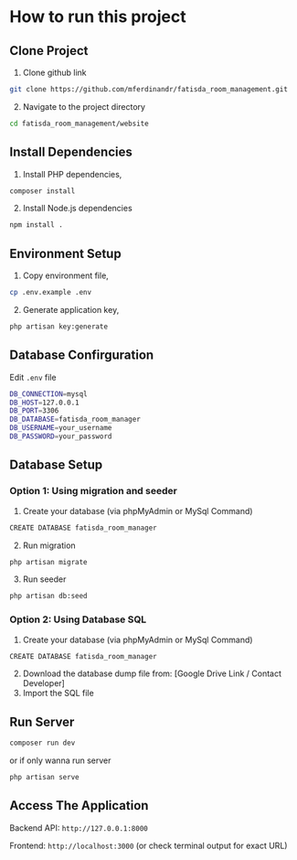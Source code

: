 # How to run this project
## Clone Project
1. Clone github link 
```bash
git clone https://github.com/mferdinandr/fatisda_room_management.git
```
2. Navigate to the project directory
```bash 
cd fatisda_room_management/website
```
## Install Dependencies
1. Install PHP dependencies, 
```bash 
composer install
```
2. Install Node.js dependencies 
```bash
npm install .
```
## Environment Setup
1. Copy environment file, 
```bash
cp .env.example .env
```
2. Generate application key, 
```bash 
php artisan key:generate
```
## Database Confirguration
Edit ```.env``` file
```bash
DB_CONNECTION=mysql
DB_HOST=127.0.0.1
DB_PORT=3306
DB_DATABASE=fatisda_room_manager
DB_USERNAME=your_username
DB_PASSWORD=your_password
```

## Database Setup
### Option 1: Using migration and seeder
1. Create your database (via phpMyAdmin or MySql Command)
```bash
CREATE DATABASE fatisda_room_manager
```
2. Run migration
```bash
php artisan migrate
```
3. Run seeder
```bash
php artisan db:seed
```
### Option 2: Using Database SQL 
1. Create your database (via phpMyAdmin or MySql Command)
```bash
CREATE DATABASE fatisda_room_manager
```
2. Download the database dump file from: [Google Drive Link / Contact Developer]
3. Import the SQL file

## Run Server
```bash
composer run dev
``` 
or if only wanna run server
```bash
php artisan serve
```

## Access The Application
Backend API: ````http://127.0.0.1:8000````

Frontend: ```http://localhost:3000``` (or check terminal output for exact URL)
